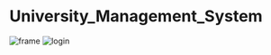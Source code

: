 # University_Management_System
![frame](https://user-images.githubusercontent.com/67367151/142724931-30e788e2-9099-4e0e-8cbb-48e89b340f2a.PNG)
![login](https://user-images.githubusercontent.com/67367151/142726839-405f81ef-f2d1-4608-ad92-13b799e2ea6c.PNG)
